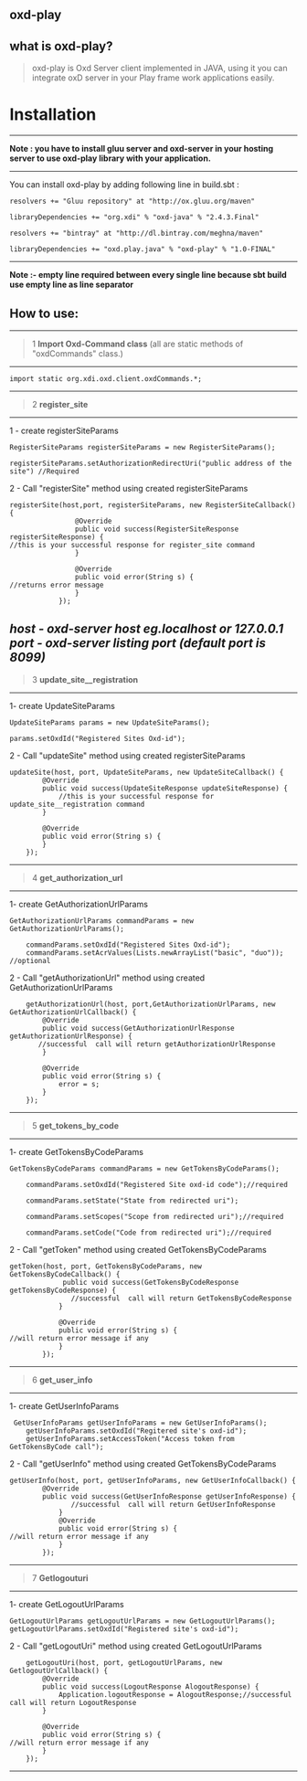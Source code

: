 ## oxd-play

## what is oxd-play?

>oxd-play is Oxd Server client implemented in JAVA, using it you can integrate oxD server in your Play frame work applications easily.


# Installation
----

**Note : you have to install gluu server and oxd-server in your hosting server to use oxd-play library with your application.**

---

You can install oxd-play by adding following line in build.sbt :

    resolvers += "Gluu repository" at "http://ox.gluu.org/maven" 
    
    libraryDependencies += "org.xdi" % "oxd-java" % "2.4.3.Final"
    
    resolvers += "bintray" at "http://dl.bintray.com/meghna/maven"
   
    libraryDependencies += "oxd.play.java" % "oxd-play" % "1.0-FINAL"


---

**Note :- empty line required between every single line because sbt build use empty line as line separator**  


## How to use: 

---
>1 **Import Oxd-Command class** (all are static methods of "oxdCommands" class.) 
---

    import static org.xdi.oxd.client.oxdCommands.*;

---

>2 **register_site**
---
1 - create registerSiteParams

    RegisterSiteParams registerSiteParams = new RegisterSiteParams();

    registerSiteParams.setAuthorizationRedirectUri("public address of the site") //Required




2 - Call "registerSite" method using created registerSiteParams

    registerSite(host,port, registerSiteParams, new RegisterSiteCallback() {
                    @Override
                    public void success(RegisterSiteResponse registerSiteResponse) {
    //this is your successful response for register_site command 
                    }

                    @Override
                    public void error(String s) {
    //returns error message
                    }
                });

***host - oxd-server host eg.localhost or 127.0.0.1  
          port - oxd-server listing port (default port is 8099)***
---
>3 **update_site__registration**
---
   1- create UpdateSiteParams

    UpdateSiteParams params = new UpdateSiteParams();

    params.setOxdId("Registered Sites Oxd-id");




2 - Call "updateSite" method using created registerSiteParams

    updateSite(host, port, UpdateSiteParams, new UpdateSiteCallback() {
            @Override
            public void success(UpdateSiteResponse updateSiteResponse) {
                //this is your successful response for update_site__registration command 
            }

            @Override
            public void error(String s) {
            }
        });

---
>4 **get_authorization_url**
---
1- create GetAuthorizationUrlParams

    GetAuthorizationUrlParams commandParams = new GetAuthorizationUrlParams();

        commandParams.setOxdId("Registered Sites Oxd-id");
        commandParams.setAcrValues(Lists.newArrayList("basic", "duo")); //optional

2 - Call "getAuthorizationUrl" method using created GetAuthorizationUrlParams


        getAuthorizationUrl(host, port,GetAuthorizationUrlParams, new GetAuthorizationUrlCallback() {
            @Override
            public void success(GetAuthorizationUrlResponse getAuthorizationUrlResponse) {
           //successful  call will return getAuthorizationUrlResponse
            }

            @Override
            public void error(String s) {
                error = s;
            }
        });


---

>5 **get_tokens_by_code**

---
 1- create GetTokensByCodeParams


    GetTokensByCodeParams commandParams = new GetTokensByCodeParams();

        commandParams.setOxdId("Registered Site oxd-id code");//required

        commandParams.setState("State from redirected uri");

        commandParams.setScopes("Scope from redirected uri");//required

        commandParams.setCode("Code from redirected uri");//required

2 - Call "getToken" method using created GetTokensByCodeParams

    getToken(host, port, GetTokensByCodeParams, new GetTokensByCodeCallback() {
                 public void success(GetTokensByCodeResponse getTokensByCodeResponse) {
                   //successful  call will return GetTokensByCodeResponse
                }

                @Override
                public void error(String s) {
    //will return error message if any
                }
            });

---

>6 **get_user_info**

---
 1- create GetUserInfoParams
 
     GetUserInfoParams getUserInfoParams = new GetUserInfoParams();
        getUserInfoParams.setOxdId("Regitered site's oxd-id");
        getUserInfoParams.setAccessToken("Access token from GetTokensByCode call");



2 - Call "getUserInfo" method using created GetTokensByCodeParams

    getUserInfo(host, port, getUserInfoParams, new GetUserInfoCallback() {
            @Override
            public void success(GetUserInfoResponse getUserInfoResponse) {
                   //successful  call will return GetUserInfoResponse
                }
                @Override
                public void error(String s) {
    //will return error message if any
                }
            });

---
>7 **Getlogouturi**

---
   1- create GetLogoutUrlParams
  
    GetLogoutUrlParams getLogoutUrlParams = new GetLogoutUrlParams();
    getLogoutUrlParams.setOxdId("Registered site's oxd-id");

2 - Call "getLogoutUri" method using created GetLogoutUrlParams

        getLogoutUri(host, port, getLogoutUrlParams, new GetlogoutUrlCallback() {
            @Override
            public void success(LogoutResponse AlogoutResponse) {
                Application.logoutResponse = AlogoutResponse;//successful  call will return LogoutResponse
            }

            @Override
            public void error(String s) {
    //will return error message if any
            }
        });




----
